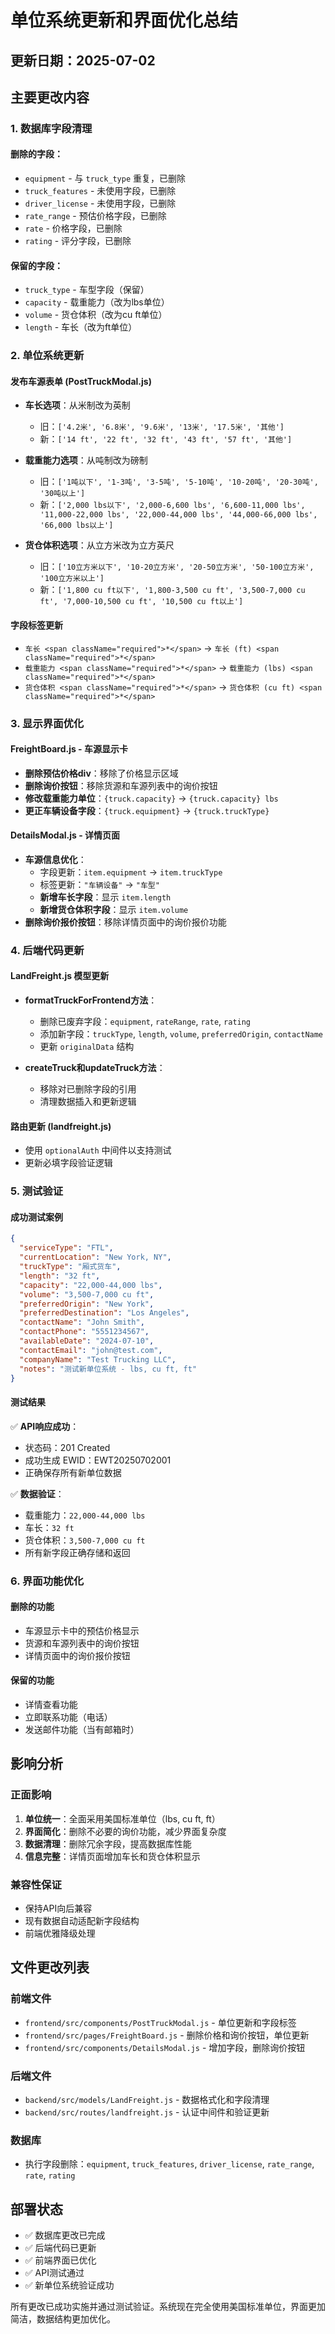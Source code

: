 # 单位系统更新和界面优化总结

## 更新日期：2025-07-02

## 主要更改内容

### 1. 数据库字段清理

#### 删除的字段：
- `equipment` - 与 `truck_type` 重复，已删除
- `truck_features` - 未使用字段，已删除
- `driver_license` - 未使用字段，已删除  
- `rate_range` - 预估价格字段，已删除
- `rate` - 价格字段，已删除
- `rating` - 评分字段，已删除

#### 保留的字段：
- `truck_type` - 车型字段（保留）
- `capacity` - 载重能力（改为lbs单位）
- `volume` - 货仓体积（改为cu ft单位）
- `length` - 车长（改为ft单位）

### 2. 单位系统更新

#### 发布车源表单 (PostTruckModal.js)
- **车长选项**：从米制改为英制
  - 旧：`['4.2米', '6.8米', '9.6米', '13米', '17.5米', '其他']`
  - 新：`['14 ft', '22 ft', '32 ft', '43 ft', '57 ft', '其他']`

- **载重能力选项**：从吨制改为磅制
  - 旧：`['1吨以下', '1-3吨', '3-5吨', '5-10吨', '10-20吨', '20-30吨', '30吨以上']`
  - 新：`['2,000 lbs以下', '2,000-6,600 lbs', '6,600-11,000 lbs', '11,000-22,000 lbs', '22,000-44,000 lbs', '44,000-66,000 lbs', '66,000 lbs以上']`

- **货仓体积选项**：从立方米改为立方英尺
  - 旧：`['10立方米以下', '10-20立方米', '20-50立方米', '50-100立方米', '100立方米以上']`
  - 新：`['1,800 cu ft以下', '1,800-3,500 cu ft', '3,500-7,000 cu ft', '7,000-10,500 cu ft', '10,500 cu ft以上']`

#### 字段标签更新
- `车长 <span className="required">*</span>` → `车长 (ft) <span className="required">*</span>`
- `载重能力 <span className="required">*</span>` → `载重能力 (lbs) <span className="required">*</span>`
- `货仓体积 <span className="required">*</span>` → `货仓体积 (cu ft) <span className="required">*</span>`

### 3. 显示界面优化

#### FreightBoard.js - 车源显示卡
- **删除预估价格div**：移除了价格显示区域
- **删除询价按钮**：移除货源和车源列表中的询价按钮
- **修改载重能力单位**：`{truck.capacity}` → `{truck.capacity} lbs`
- **更正车辆设备字段**：`{truck.equipment}` → `{truck.truckType}`

#### DetailsModal.js - 详情页面
- **车源信息优化**：
  - 字段更新：`item.equipment` → `item.truckType`
  - 标签更新：`"车辆设备"` → `"车型"`
  - **新增车长字段**：显示 `item.length`
  - **新增货仓体积字段**：显示 `item.volume`
- **删除询价报价按钮**：移除详情页面中的询价报价功能

### 4. 后端代码更新

#### LandFreight.js 模型更新
- **formatTruckForFrontend方法**：
  - 删除已废弃字段：`equipment`, `rateRange`, `rate`, `rating`
  - 添加新字段：`truckType`, `length`, `volume`, `preferredOrigin`, `contactName`
  - 更新 `originalData` 结构

- **createTruck和updateTruck方法**：
  - 移除对已删除字段的引用
  - 清理数据插入和更新逻辑

#### 路由更新 (landfreight.js)
- 使用 `optionalAuth` 中间件以支持测试
- 更新必填字段验证逻辑

### 5. 测试验证

#### 成功测试案例
```json
{
  "serviceType": "FTL",
  "currentLocation": "New York, NY",
  "truckType": "厢式货车",
  "length": "32 ft",
  "capacity": "22,000-44,000 lbs",
  "volume": "3,500-7,000 cu ft",
  "preferredOrigin": "New York",
  "preferredDestination": "Los Angeles",
  "contactName": "John Smith",
  "contactPhone": "5551234567",
  "availableDate": "2024-07-10",
  "contactEmail": "john@test.com",
  "companyName": "Test Trucking LLC",
  "notes": "测试新单位系统 - lbs, cu ft, ft"
}
```

#### 测试结果
✅ **API响应成功**：
- 状态码：201 Created
- 成功生成 EWID：EWT20250702001
- 正确保存所有新单位数据

✅ **数据验证**：
- 载重能力：`22,000-44,000 lbs`
- 车长：`32 ft`
- 货仓体积：`3,500-7,000 cu ft`
- 所有新字段正确存储和返回

### 6. 界面功能优化

#### 删除的功能
- 车源显示卡中的预估价格显示
- 货源和车源列表中的询价按钮
- 详情页面中的询价报价按钮

#### 保留的功能
- 详情查看功能
- 立即联系功能（电话）
- 发送邮件功能（当有邮箱时）

## 影响分析

### 正面影响
1. **单位统一**：全面采用美国标准单位（lbs, cu ft, ft）
2. **界面简化**：删除不必要的询价功能，减少界面复杂度
3. **数据清理**：删除冗余字段，提高数据库性能
4. **信息完整**：详情页面增加车长和货仓体积显示

### 兼容性保证
- 保持API向后兼容
- 现有数据自动适配新字段结构
- 前端优雅降级处理

## 文件更改列表

### 前端文件
- `frontend/src/components/PostTruckModal.js` - 单位更新和字段标签
- `frontend/src/pages/FreightBoard.js` - 删除价格和询价按钮，单位更新
- `frontend/src/components/DetailsModal.js` - 增加字段，删除询价按钮

### 后端文件
- `backend/src/models/LandFreight.js` - 数据格式化和字段清理
- `backend/src/routes/landfreight.js` - 认证中间件和验证更新

### 数据库
- 执行字段删除：`equipment`, `truck_features`, `driver_license`, `rate_range`, `rate`, `rating`

## 部署状态

- ✅ 数据库更改已完成
- ✅ 后端代码已更新
- ✅ 前端界面已优化
- ✅ API测试通过
- ✅ 新单位系统验证成功

所有更改已成功实施并通过测试验证。系统现在完全使用美国标准单位，界面更加简洁，数据结构更加优化。 